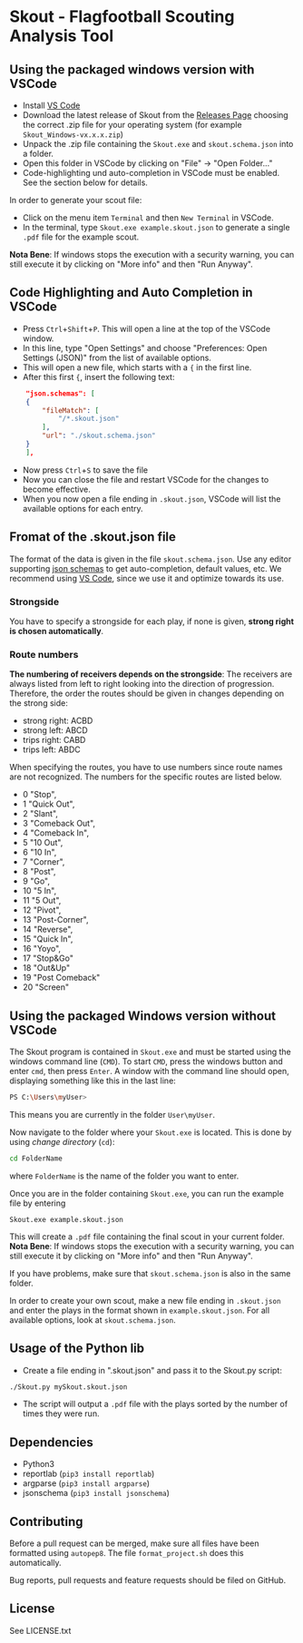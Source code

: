 # Skout - Flagfootball Scouting Analysis Tool

## Using the packaged windows version with VSCode

- Install [VS Code](https://code.visualstudio.com/)
- Download the latest release of Skout from the [Releases Page](https://github.com/XaverKlemenschits/Skout/releases) choosing the correct .zip file for your operating system (for example `Skout_Windows-vx.x.x.zip`)
- Unpack the .zip file containing the `Skout.exe` and `skout.schema.json` into a folder.
- Open this folder in VSCode by clicking on "File" -> "Open Folder..."
- Code-highlighting und auto-completion in VSCode must be enabled. See the section below for details.

In order to generate your scout file:
- Click on the menu item `Terminal` and then `New Terminal` in VSCode.
- In the terminal, type `Skout.exe example.skout.json` to generate a single `.pdf` file for the example scout.

**Nota Bene**: If windows stops the execution with a security warning, you can still execute it by clicking on "More info" and then "Run Anyway".

## Code Highlighting and Auto Completion in VSCode

- Press `Ctrl`+`Shift`+`P`. This will open a line at the top of the VSCode window.
- In this line, type "Open Settings" and choose "Preferences: Open Settings (JSON)" from the list of available options.
- This will open a new file, which starts with a `{` in the first line.
- After this first `{`, insert the following text:
```json
    "json.schemas": [
    {
        "fileMatch": [
            "/*.skout.json"
        ],
        "url": "./skout.schema.json"
    }
    ],
```
- Now press `Ctrl`+`S` to save the file
- Now you can close the file and restart VSCode for the changes to become effective.
- When you now open a file ending in `.skout.json`, VSCode will list the available options for each entry.

## Fromat of the .skout.json file

The format of the data is given in the file `skout.schema.json`. Use any editor supporting [json schemas](https://json-schema.org) to get auto-completion, default values, etc. We recommend using [VS Code](https://code.visualstudio.com/), since we use it and optimize towards its use.

### Strongside

You have to specify a strongside for each play, if none is given, **strong right is chosen automatically**.

### Route numbers

**The numbering of receivers depends on the strongside**: The receivers are always listed from left to right looking into the direction of progression.
Therefore, the order the routes should be given in changes depending on the strong side:
- strong right: ACBD
- strong left:  ABCD
- trips right:  CABD
- trips left:   ABDC

When specifying the routes, you have to use numbers since route names are not recognized. The numbers for the specific routes are listed below.

- 0 "Stop",
- 1 "Quick Out",
- 2 "Slant",
- 3 "Comeback Out",
- 4 "Comeback In",
- 5 "10 Out",
- 6 "10 In",
- 7 "Corner",
- 8 "Post",
- 9 "Go",
- 10 "5 In",
- 11 "5 Out",
- 12 "Pivot",
- 13 "Post-Corner",
- 14 "Reverse",
- 15 "Quick In",
- 16 "Yoyo",
- 17 "Stop&Go"
- 18 "Out&Up"
- 19 "Post Comeback"
- 20 "Screen"

## Using the packaged Windows version without VSCode

The Skout program is contained in `Skout.exe` and must be started using the windows command line (`CMD`).
To start `CMD`, press the windows button and enter `cmd`, then press `Enter`.
A window with the command line should open, displaying something like this in the last line:

```bash
PS C:\Users\myUser>
```
This means you are currently in the folder `User\myUser`.

Now navigate to the folder where your `Skout.exe` is located. This is done by using *change directory* (`cd`):

```bash
cd FolderName
```
where `FolderName` is the name of the folder you want to enter.

Once you are in the folder containing `Skout.exe`, you can run the example file by entering

```
Skout.exe example.skout.json
```
This will create a `.pdf` file containing the final scout in your current folder.
**Nota Bene**: If windows stops the execution with a security warning, you can still execute it by clicking on "More info" and then "Run Anyway".

If you have problems, make sure that `skout.schema.json` is also in the same folder.

In order to create your own scout, make a new file ending in `.skout.json` and enter the plays in the format shown in `example.skout.json`.
For all available options, look at `skout.schema.json`.

## Usage of the Python lib

- Create a file ending in ".skout.json" and pass it to the Skout.py script:
```sh
./Skout.py mySkout.skout.json
```

- The script will output a `.pdf` file with the plays sorted by the number of times they were run.

## Dependencies

- Python3
- reportlab (`pip3 install reportlab`)
- argparse (`pip3 install argparse`)
- jsonschema (`pip3 install jsonschema`)

## Contributing

Before a pull request can be merged, make sure all files have been formatted using `autopep8`.
The file `format_project.sh` does this automatically.

Bug reports, pull requests and feature requests should be filed on GitHub.

## License

See LICENSE.txt